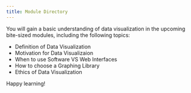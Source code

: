 ```yaml
---
title: Module Directory
---
```


You will gain a basic understanding of data visualization in the upcoming bite-sized modules, including the following topics:
- Definition of Data Visualization
- Motivation for Data Visualizaion
- When to use Software VS Web Interfaces
- How to choose a Graphing Library
- Ethics of Data Visualization

Happy learning!
